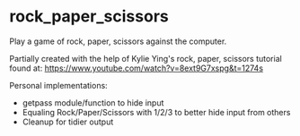 # rock_paper_scissors
 Play a game of rock, paper, scissors against the computer.

Partially created with the help of Kylie Ying's rock, paper, scissors tutorial found at: https://www.youtube.com/watch?v=8ext9G7xspg&t=1274s

Personal implementations:
- getpass module/function to hide input
- Equaling Rock/Paper/Scissors with 1/2/3 to better hide input from others
- Cleanup for tidier output
